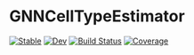 # GNNCellTypeEstimator

[![Stable](https://img.shields.io/badge/docs-stable-blue.svg)](https://damourChris.github.io/GNNCellTypeEstimator.jl/stable/)
[![Dev](https://img.shields.io/badge/docs-dev-blue.svg)](https://damourChris.github.io/GNNCellTypeEstimator.jl/dev/)
[![Build Status](https://github.com/damourChris/GNNCellTypeEstimator.jl/actions/workflows/CI.yml/badge.svg?branch=main)](https://github.com/damourChris/GNNCellTypeEstimator.jl/actions/workflows/CI.yml?query=branch%3Amain)
[![Coverage](https://codecov.io/gh/damourChris/GNNCellTypeEstimator.jl/branch/main/graph/badge.svg)](https://codecov.io/gh/damourChris/GNNCellTypeEstimator.jl)
